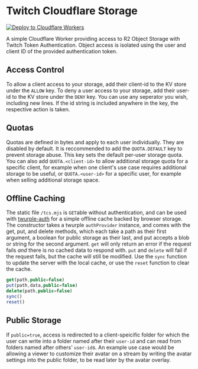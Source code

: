 # Twitch Cloudflare Storage

[![Deploy to Cloudflare Workers](https://deploy.workers.cloudflare.com/button)](https://deploy.workers.cloudflare.com/?url=https://github.com/sugoidogo/twitch-cloudflare-storage)

A simple Cloudflare Worker providing access to R2 Object Storage with Twitch Token Authentication.
Object access is isolated using the user and client ID of the provided authentication token.

## Access Control

To allow a client access to your storage, add their client-id to the KV store under the `ALLOW` key.
To deny a user access to your storage, add their user-id to the KV store under the `DENY` key.
You can use any seperator you wish, including new lines. If the id string is included anywhere in the key, the respective action is taken.

## Quotas

Quotas are defined in bytes and apply to each user individually. They are disabled by default.
It is reccommended to add the `QUOTA.DEFAULT` key to prevent storage abuse. This key sets the default per-user storage quota.
You can also add `QUOTA.<client-id>` to allow additional storage quota for a specific client, for example when one client's use case requires additional storage to be useful, or `QUOTA.<user-id>` for a specific user, for example when selling additional storage space.

## Offline Caching

The static file `/tcs.mjs` is `GET`able without authentication, and can be used with [twurple-auth](https://www.jsdelivr.com/package/npm/@twurple/auth?path=es) for a simple offline cache backed by browser storage. The constructor takes a twurple `authProvider` instance, and comes with the get, put, and delete methods, which each take a path as their first argument, a boolean for public storage as their last, and put accepts a blob or string for the second argument. `get` will only return an error if the request fails *and* there is no cached data to respond with. `put` and `delete` will fail if the request fails, but the cache will still be modified. Use the `sync` function to update the server with the local cache, or use the `reset` function to clear the cache.

```js
get(path,public=false)
put(path,data,public=false)
delete(path,public=false)
sync()
reset()
```

## Public Storage

If `public=true`, access is redirected to a client-speicific folder for which the user can write into a folder named after their `user-id` and can read from folders named after others' `user-id`s. An example use case would be allowing a viewer to customize their avatar on a stream by writing the avatar settings into the public folder, to be read later by the avatar overlay.